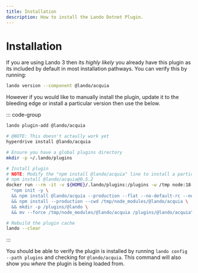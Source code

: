 ```yaml
---
title: Installation
description: How to install the Lando Dotnet Plugin.
---
```


# Installation

If you are using Lando 3 then its *highly likely* you already have this plugin as its included by default in most installation pathways. You can verify this by running:

```sh
lando version --component @lando/acquia
```

However if you would like to manually install the plugin, update it to the bleeding edge or install a particular version then use the below.

::: code-group
```sh [lando 3.21+]
lando plugin-add @lando/acquia
```

```sh [hyperdrive]
# @NOTE: This doesn't actaully work yet
hyperdrive install @lando/acquia
```

```sh [docker]
# Ensure you have a global plugins directory
mkdir -p ~/.lando/plugins

# Install plugin
# NOTE: Modify the "npm install @lando/acquia" line to install a particular version eg
# npm install @lando/acquia@0.5.2
docker run --rm -it -v ${HOME}/.lando/plugins:/plugins -w /tmp node:18-alpine sh -c \
  "npm init -y \
  && npm install @lando/acquia --production --flat --no-default-rc --no-lockfile --link-duplicates \
  && npm install --production --cwd /tmp/node_modules/@lando/acquia \
  && mkdir -p /plugins/@lando \
  && mv --force /tmp/node_modules/@lando/acquia /plugins/@lando/acquia"

# Rebuild the plugin cache
lando --clear
```
:::

You should be able to verify the plugin is installed by running `lando config --path plugins` and checking for `@lando/acquia`. This command will also show you _where_ the plugin is being loaded from.
